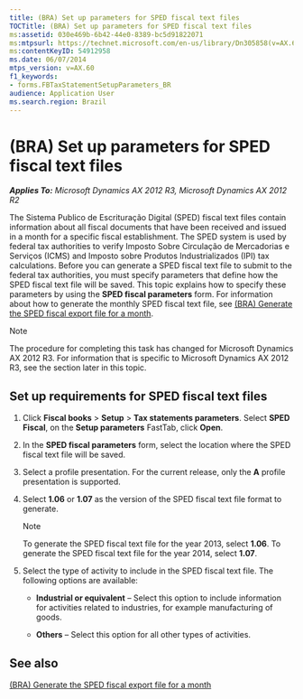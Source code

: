 ```yaml
---
title: (BRA) Set up parameters for SPED fiscal text files
TOCTitle: (BRA) Set up parameters for SPED fiscal text files
ms:assetid: 030e469b-6b42-44e0-8389-bc5d91822071
ms:mtpsurl: https://technet.microsoft.com/en-us/library/Dn305858(v=AX.60)
ms:contentKeyID: 54912958
ms.date: 06/07/2014
mtps_version: v=AX.60
f1_keywords:
- forms.FBTaxStatementSetupParameters_BR
audience: Application User
ms.search.region: Brazil
---
```


# (BRA) Set up parameters for SPED fiscal text files 


_**Applies To:** Microsoft Dynamics AX 2012 R3, Microsoft Dynamics AX 2012 R2_

The Sistema Publico de Escrituração Digital (SPED) fiscal text files contain information about all fiscal documents that have been received and issued in a month for a specific fiscal establishment. The SPED system is used by federal tax authorities to verify Imposto Sobre Circulação de Mercadorias e Serviços (ICMS) and Imposto sobre Produtos Industrializados (IPI) tax calculations. Before you can generate a SPED fiscal text file to submit to the federal tax authorities, you must specify parameters that define how the SPED fiscal text file will be saved. This topic explains how to specify these parameters by using the **SPED fiscal parameters** form. For information about how to generate the monthly SPED fiscal text file, see [(BRA) Generate the SPED fiscal export file for a month](bra-generate-the-sped-fiscal-export-file-for-a-month.md).


> [!NOTE]
> <P>The procedure for completing this task has changed for Microsoft Dynamics AX 2012 R3. For information that is specific to Microsoft Dynamics AX 2012 R3, see the section later in this topic.</P>



## Set up requirements for SPED fiscal text files

1.  Click **Fiscal books** \> **Setup** \> **Tax statements parameters**. Select **SPED Fiscal**, on the **Setup parameters** FastTab, click **Open**.

2.  In the **SPED fiscal parameters** form, select the location where the SPED fiscal text file will be saved.

3.  Select a profile presentation. For the current release, only the **A** profile presentation is supported.

4.  Select **1.06** or **1.07** as the version of the SPED fiscal text file format to generate.
    

    > [!NOTE]
    > <P>To generate the SPED fiscal text file for the year 2013, select <STRONG>1.06</STRONG>. To generate the SPED fiscal text file for the year 2014, select <STRONG>1.07</STRONG>.</P>



5.  Select the type of activity to include in the SPED fiscal text file. The following options are available:
    
      - **Industrial or equivalent** – Select this option to include information for activities related to industries, for example manufacturing of goods.
    
      - **Others** – Select this option for all other types of activities.

## See also

[(BRA) Generate the SPED fiscal export file for a month](bra-generate-the-sped-fiscal-export-file-for-a-month.md)

  


